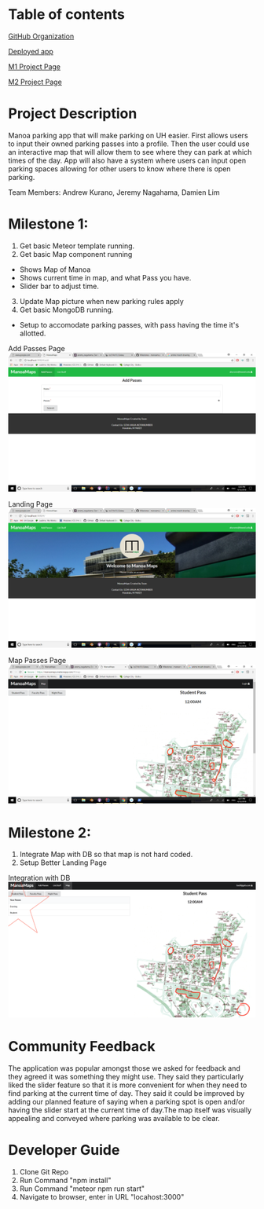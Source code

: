 # Table of contents

[GitHub Organization](https://github.com/manoamaps/source)

[Deployed app](http://manoamaps.meteorapp.com/#/)

[M1 Project Page](https://github.com/manoamaps/source/projects/1)

[M2 Project Page](https://github.com/manoamaps/source/projects/2)

# Project Description
Manoa parking app that will make parking on UH easier. First allows users to input their owned parking passes into a profile.  Then the user could use an interactive map that will allow them to see where they can park at which times of the day.  App will also have a system where users can input open parking spaces allowing for other users to know where there is open parking.

Team Members: Andrew Kurano, Jeremy Nagahama, Damien Lim

# Milestone 1:
 1. Get basic Meteor template running.
 2. Get basic Map component running 
  * Shows Map of Manoa
  * Shows current time in map, and what Pass you have.
  * Slider bar to adjust time.
 3. Update Map picture when new parking rules apply  
 4. Get basic MongoDB running.
  * Setup to accomodate parking passes, with pass having the time it's allotted.
  
 Add Passes Page
![Add Passes Page](/imgs/Add.png)

Landing Page
![Add Passes Page](/imgs/Landing.png)

Map Passes Page
![Add Passes Page](/imgs/Map.png)

# Milestone 2:
1. Integrate Map with DB so that map is not hard coded.
2. Setup Better Landing Page


Integration with DB
![Add Passes Page](/imgs/mongo.png)

# Community Feedback
The application was popular amongst those we asked for feedback and they agreed it was something they might use. They said they particularly liked the slider feature so that it is more convenient for when they need to find parking at the current time of day. They said it could be improved by adding our planned feature of saying when a parking spot is open and/or having the slider start at the current time of day.The map itself was visually appealing and conveyed where parking was available to be clear.

# Developer Guide
 1. Clone Git Repo
 2. Run Command "npm install"
 3. Run Command "meteor npm run start"
 4. Navigate to browser, enter in URL "locahost:3000"

















